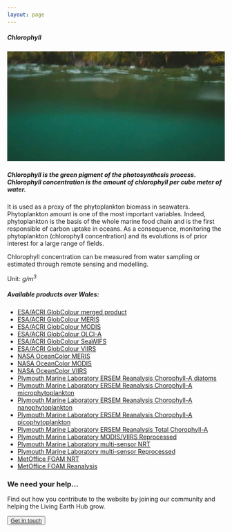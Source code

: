 ```yaml
---
layout: page
---
```


<!-- Content-section-start -->
<div class="container">
    <div class="row">
        <div class="col-12 mt-60">
            <h5 class="common-title">Chlorophyll</h5>
        </div>
        <div class="col-xs-12 col-sm-12 col-ms-9 col-lg-9 col-xl-9 col-xxl-9">
            <div class="common-image pb-5">
                <img src="/assets/img/wales/big/chlorophyll.jpg" class="img-fluid" alt="Chlorophyll">
            </div>
            <div>
                <h5 class="font-weight-bold">Chlorophyll is the green pigment of the photosynthesis process. Chlorophyll concentration is the amount of chlorophyll per cube meter of water.</h5>
                <div class="pt-4">
                    <p>It is used as a proxy of the phytoplankton biomass in seawaters. Phytoplankton amount is one of the most important variables. Indeed, phytoplankton is the basis of the whole marine food chain and is the first responsible of carbon uptake in oceans. As a consequence, monitoring the phytoplankton (chlorophyll concentration) and its evolutions is of prior interest for a large range of fields.</p>
                    <p>Chlorophyll concentration can be measured from water sampling or estimated through remote sensing and modelling.</p>
                    <p>Unit:<em> g/m<sup>3</sup></em></p>
                </div>
            </div>
            <div class="py-5">
                <h5 class="font-weight-bold mb-4">Available products over Wales:</h5>
                <ul class="list-title">
                    <li class="list-item"><a href="http://hermes.acri.fr/index.php?class=archive" target="_blank">ESA/ACRI GlobColour merged product</a></li>
                    <li class="list-item"><a href="http://hermes.acri.fr/index.php?class=archive" target="_blank">ESA/ACRI GlobColour MERIS</a></li>
                    <li class="list-item"><a href="http://hermes.acri.fr/index.php?class=archive" target="_blank">ESA/ACRI GlobColour MODIS</a></li>
                    <li class="list-item"><a href="http://hermes.acri.fr/index.php?class=archive" target="_blank">ESA/ACRI GlobColour OLCI-A</a></li>
                    <li class="list-item"><a href="http://hermes.acri.fr/index.php?class=archive" target="_blank">ESA/ACRI GlobColour SeaWIFS</a></li>
                    <li class="list-item"><a href="http://hermes.acri.fr/index.php?class=archive" target="_blank">ESA/ACRI GlobColour VIIRS</a></li>
                    <li class="list-item"><a href="https://oceandata.sci.gsfc.nasa.gov/" target="_blank">NASA OceanColor MERIS</a></li>
                    <li class="list-item"><a href="https://oceandata.sci.gsfc.nasa.gov/" target="_blank">NASA OceanColor MODIS</a></li>
                    <li class="list-item"><a href="https://oceandata.sci.gsfc.nasa.gov/" target="_blank">NASA OceanColor VIIRS</a></li>
                    <li class="list-item"><a href="https://portal.ecosystem-modelling.pml.ac.uk/" target="_blank">Plymouth Marine Laboratory ERSEM Reanalysis Chorophyll-A diatoms</a></li>
                    <li class="list-item"><a href="https://portal.ecosystem-modelling.pml.ac.uk/" target="_blank">Plymouth Marine Laboratory ERSEM Reanalysis Chorophyll-A microphytoplankton</a></li>
                    <li class="list-item"><a href="https://portal.ecosystem-modelling.pml.ac.uk/" target="_blank">Plymouth Marine Laboratory ERSEM Reanalysis Chorophyll-A nanophytoplankton</a></li>
                    <li class="list-item"><a href="https://portal.ecosystem-modelling.pml.ac.uk/" target="_blank">Plymouth Marine Laboratory ERSEM Reanalysis Chorophyll-A picophytoplankton</a></li>
                    <li class="list-item"><a href="https://portal.ecosystem-modelling.pml.ac.uk/" target="_blank">Plymouth Marine Laboratory ERSEM Reanalysis Total Chorophyll-A</a></li>
                    <li class="list-item"><a href="http://marine.copernicus.eu/services-portfolio/access-to-products/?option=com_csw&amp;view=details&amp;product_id=OCEANCOLOUR_ATL_CHL_L3_REP_OBSERVATIONS_009_067" target="_blank">Plymouth Marine Laboratory MODIS/VIIRS Reprocessed</a></li>
                    <li class="list-item"><a href="http://marine.copernicus.eu/services-portfolio/access-to-products/?option=com_csw&amp;view=details&amp;product_id=OCEANCOLOUR_ATL_CHL_L4_NRT_OBSERVATIONS_009_090" target="_blank">Plymouth Marine Laboratory multi-sensor NRT</a></li>
                    <li class="list-item"><a href="http://marine.copernicus.eu/services-portfolio/access-to-products/?option=com_csw&amp;view=details&amp;product_id=OCEANCOLOUR_ATL_CHL_L4_REP_OBSERVATIONS_009_091" target="_blank">Plymouth Marine Laboratory multi-sensor Reprocessed</a></li>
                    <li class="list-item"><a href="http://marine.copernicus.eu/services-portfolio/access-to-products/?option=com_csw&amp;view=details&amp;product_id=NORTHWESTSHELF_ANALYSIS_FORECAST_BIO_004_002_b" target="_blank">MetOffice FOAM NRT</a></li>
                    <li class="list-item"><a href="http://marine.copernicus.eu/services-portfolio/access-to-products/?option=com_csw&amp;view=details&amp;product_id=NORTHWESTSHELF_REANALYSIS_BIO_004_011" target="_blank">MetOffice FOAM Reanalysis</a></li>
                </ul>
            </div>
        </div>
    </div>
</div>
<!-- Content-section-end -->

<!-- get-in-section-Start -->
<div class="container mb-100">
    <div class="get-in-section-main">
        <div class="get-in-section-dsc">
            <h3>We need your help&hellip;</h3>
            <p>Find out how you contribute to the website by joining our community and helping the Living Earth Hub grow.</p>
        </div>
        <button type="button"><a href="/contact/">Get in touch</a></button>
    </div>
</div>
<!-- get-in-section-End -->